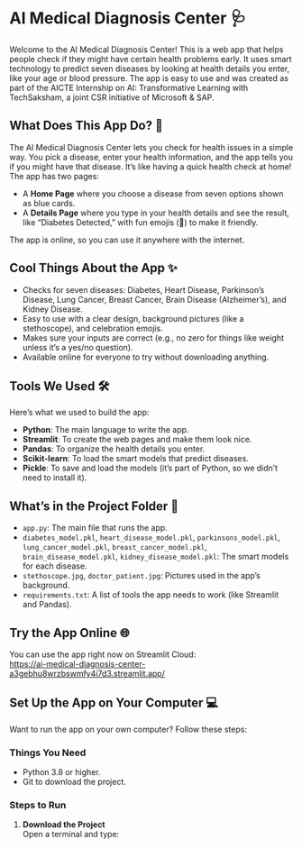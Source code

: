 # AI Medical Diagnosis Center 🩺

Welcome to the AI Medical Diagnosis Center! This is a web app that helps people check if they might have certain health problems early. It uses smart technology to predict seven diseases by looking at health details you enter, like your age or blood pressure. The app is easy to use and was created as part of the AICTE Internship on AI: Transformative Learning with TechSaksham, a joint CSR initiative of Microsoft & SAP.

## What Does This App Do? 🌟

The AI Medical Diagnosis Center lets you check for health issues in a simple way. You pick a disease, enter your health information, and the app tells you if you might have that disease. It’s like having a quick health check at home! The app has two pages:
- A **Home Page** where you choose a disease from seven options shown as blue cards.
- A **Details Page** where you type in your health details and see the result, like “Diabetes Detected,” with fun emojis (🎉) to make it friendly.

The app is online, so you can use it anywhere with the internet.

## Cool Things About the App ✨

- Checks for seven diseases: Diabetes, Heart Disease, Parkinson’s Disease, Lung Cancer, Breast Cancer, Brain Disease (Alzheimer’s), and Kidney Disease.
- Easy to use with a clear design, background pictures (like a stethoscope), and celebration emojis.
- Makes sure your inputs are correct (e.g., no zero for things like weight unless it’s a yes/no question).
- Available online for everyone to try without downloading anything.

## Tools We Used 🛠️

Here’s what we used to build the app:
- **Python**: The main language to write the app.
- **Streamlit**: To create the web pages and make them look nice.
- **Pandas**: To organize the health details you enter.
- **Scikit-learn**: To load the smart models that predict diseases.
- **Pickle**: To save and load the models (it’s part of Python, so we didn’t need to install it).

## What’s in the Project Folder 📂

- `app.py`: The main file that runs the app.
- `diabetes_model.pkl`, `heart_disease_model.pkl`, `parkinsons_model.pkl`, `lung_cancer_model.pkl`, `breast_cancer_model.pkl`, `brain_disease_model.pkl`, `kidney_disease_model.pkl`: The smart models for each disease.
- `stethoscope.jpg`, `doctor_patient.jpg`: Pictures used in the app’s background.
- `requirements.txt`: A list of tools the app needs to work (like Streamlit and Pandas).

## Try the App Online 🌐

You can use the app right now on Streamlit Cloud:  
https://ai-medical-diagnosis-center-a3gebhu8wrzbswmfy4i7d3.streamlit.app/ 

## Set Up the App on Your Computer 💻

Want to run the app on your own computer? Follow these steps:

### Things You Need
- Python 3.8 or higher.
- Git to download the project.

### Steps to Run
1. **Download the Project**  
   Open a terminal and type:  
